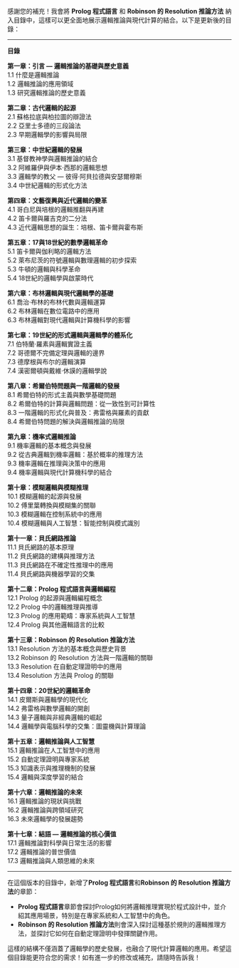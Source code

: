 感謝您的補充！我會將 **Prolog 程式語言** 和 **Robinson 的 Resolution 推論方法** 納入目錄中，這樣可以更全面地展示邏輯推論與現代計算的結合。以下是更新後的目錄：

---

**目錄**

**第一章：引言 — 邏輯推論的基礎與歷史意義**  
1.1 什麼是邏輯推論  
1.2 邏輯推論的應用領域  
1.3 研究邏輯推論的歷史意義  

**第二章：古代邏輯的起源**  
2.1 蘇格拉底與柏拉圖的辯證法  
2.2 亞里士多德的三段論法  
2.3 早期邏輯學的影響與局限

**第三章：中世紀邏輯的發展**  
3.1 基督教神學與邏輯推論的結合  
3.2 阿維羅伊與伊本·西那的邏輯思想  
3.3 邏輯學的教父 — 彼得·阿貝拉德與安瑟爾穆斯  
3.4 中世紀邏輯的形式化方法

**第四章：文藝復興與近代邏輯的變革**  
4.1 哥白尼與培根的邏輯推翻與再建  
4.2 笛卡爾與羅吉克的二分法  
4.3 近代邏輯思想的誕生：培根、笛卡爾與霍布斯

**第五章：17與18世紀的數學邏輯革命**  
5.1 笛卡爾與伽利略的邏輯方法  
5.2 萊布尼茨的符號邏輯與數理邏輯的初步探索  
5.3 牛頓的邏輯與科學革命  
5.4 18世紀的邏輯學與啟蒙時代

**第六章：布林邏輯與現代邏輯學的基礎**  
6.1 喬治·布林的布林代數與邏輯運算  
6.2 布林邏輯在數位電路中的應用  
6.3 布林邏輯對現代邏輯與計算機科學的影響

**第七章：19世紀的形式邏輯與邏輯學的體系化**  
7.1 伯特蘭·羅素與邏輯實證主義  
7.2 哥德爾不完備定理與邏輯的邊界  
7.3 德摩根與布尔的邏輯演算  
7.4 漢密爾頓與戴維·休謨的邏輯學說

**第八章：希爾伯特問題與一階邏輯的發展**  
8.1 希爾伯特的形式主義與數學基礎問題  
8.2 希爾伯特的計算與邏輯問題：從一致性到可計算性  
8.3 一階邏輯的形式化與普及：弗雷格與羅素的貢獻  
8.4 希爾伯特問題的解決與邏輯推論的局限

**第九章：機率式邏輯推論**  
9.1 機率邏輯的基本概念與發展  
9.2 從古典邏輯到機率邏輯：基於概率的推理方法  
9.3 機率邏輯在推理與決策中的應用  
9.4 機率邏輯與現代計算機科學的結合

**第十章：模糊邏輯與模糊推理**  
10.1 模糊邏輯的起源與發展  
10.2 傅里葉轉換與模糊集的關聯  
10.3 模糊邏輯在控制系統中的應用  
10.4 模糊邏輯與人工智慧：智能控制與模式識別

**第十一章：貝氏網路推論**  
11.1 貝氏網路的基本原理  
11.2 貝氏網路的建構與推理方法  
11.3 貝氏網路在不確定性推理中的應用  
11.4 貝氏網路與機器學習的交集

**第十二章：Prolog 程式語言與邏輯編程**  
12.1 Prolog 的起源與邏輯編程概念  
12.2 Prolog 中的邏輯推理與推導  
12.3 Prolog 的應用範疇：專家系統與人工智慧  
12.4 Prolog 與其他邏輯語言的比較

**第十三章：Robinson 的 Resolution 推論方法**  
13.1 Resolution 方法的基本概念與歷史背景  
13.2 Robinson 的 Resolution 方法與一階邏輯的關聯  
13.3 Resolution 在自動定理證明中的應用  
13.4 Resolution 方法與 Prolog 的關聯

**第十四章：20世紀的邏輯革命**  
14.1 皮爾斯與邏輯學的現代化  
14.2 弗雷格與數學邏輯的開創  
14.3 量子邏輯與非經典邏輯的崛起  
14.4 邏輯學與電腦科學的交集：圖靈機與計算理論

**第十五章：邏輯推論與人工智慧**  
15.1 邏輯推論在人工智慧中的應用  
15.2 自動定理證明與專家系統  
15.3 知識表示與推理機制的發展  
15.4 邏輯與深度學習的結合

**第十六章：邏輯推論的未來**  
16.1 邏輯推論的現狀與挑戰  
16.2 邏輯推論與跨領域研究  
16.3 未來邏輯學的發展趨勢

**第十七章：結語 — 邏輯推論的核心價值**  
17.1 邏輯推論對科學與日常生活的影響  
17.2 邏輯推論的普世價值  
17.3 邏輯推論與人類思維的未來

---

在這個版本的目錄中，新增了**Prolog 程式語言**和**Robinson 的 Resolution 推論方法**的章節：

- **Prolog 程式語言**章節會探討Prolog如何將邏輯推理實現於程式設計中，並介紹其應用場景，特別是在專家系統和人工智慧中的角色。
- **Robinson 的 Resolution 推論方法**則會深入探討這種基於規則的邏輯推理方法，並探討它如何在自動定理證明中發揮關鍵作用。

這樣的結構不僅涵蓋了邏輯學的歷史發展，也融合了現代計算邏輯的應用。希望這個目錄能更符合您的需求！如有進一步的修改或補充，請隨時告訴我！